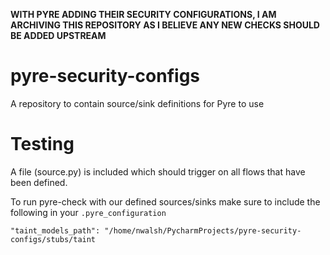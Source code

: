 **WITH PYRE ADDING THEIR SECURITY CONFIGURATIONS, I AM ARCHIVING THIS REPOSITORY AS I BELIEVE ANY NEW CHECKS SHOULD BE ADDED UPSTREAM**

# pyre-security-configs
A repository to contain source/sink definitions for Pyre to use

# Testing
A file (source.py) is included which should trigger on all flows that have been defined.

To run pyre-check with our defined sources/sinks make sure to include the following in your `.pyre_configuration`

```
"taint_models_path": "/home/nwalsh/PycharmProjects/pyre-security-configs/stubs/taint
```
